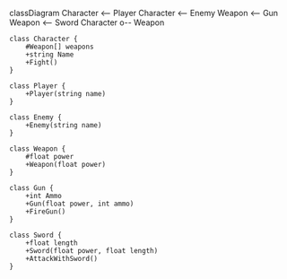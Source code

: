 classDiagram
Character <-- Player
Character <-- Enemy
Weapon <-- Gun
Weapon <-- Sword
Character o-- Weapon

    class Character {
        #Weapon[] weapons
        +string Name
        +Fight()
    }

    class Player {
        +Player(string name)
    }

    class Enemy {
        +Enemy(string name)
    }

    class Weapon {
        #float power
        +Weapon(float power)
    }

    class Gun {
        +int Ammo
        +Gun(float power, int ammo)
        +FireGun()
    }

    class Sword {
        +float length
        +Sword(float power, float length)
        +AttackWithSword()
    }
